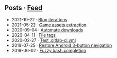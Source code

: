 ## Posts · [Feed](https://github.com/obsiwitch/obsiwitch/commits/main.atom)

* 2021-10-22 · [Blog iterations](posts/2021-10-22_blog.md)
* 2021-05-22 · [Game assets extraction](posts/2021-05-22_assets_extraction.md)
* 2020-09-04 · [Automate downloads](posts/2020-09-04_webscraping.md)
* 2020-04-11 · [File tags](posts/2020-04-11_tags.md)
* 2020-02-27 · [Test .gitlab-ci.yml](posts/2020-02-27_gitlabci.md)
* 2019-07-25 · [Restore Android 3-button navigation](posts/2019-07-25_android_3button.md)
* 2019-06-02 · [Fuzzy bash completion](posts/2019-06-02_fzf_bash_completion.md)
